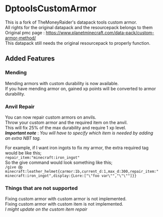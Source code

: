 # DptoolsCustomArmor

This is a fork of TheMoneyRaider's datapack tools custom armor.  
All rights for the original datapack and the resourcepack belongs to them  
Original pmc page : https://www.planetminecraft.com/data-pack/custom-armor-method/  
This datapack still needs the original resourcepack to properly function.  

## Added Features

### Mending
Mending armors with custom durability is now available.  
If you have mending armor on, gained xp points will be converted to armor durability.  
  
### Anvil Repair
You can now repair custom armors on anvils.  
Throw your custom armor and the required item on the anvil.  
This will fix 25% of the max durability and require 1 xp level.  
***Important note*** : *You will have to specify which item is needed by adding an extra NBT tag.*  
  
For example, if I want iron ingots to fix my armor, the extra required tag would be like this;  
`repair_item:"minecraft:iron_ingot"`  
So the give command would look something like this;  
`/give @p minecraft:leather_helmet{carmor:1b,current_d:1,max_d:300,repair_item:"minecraft:iron_ingot",display:{Lore:["\"foo var\"","\"\""]}}`  
  
### Things that are not supported
Fixing custom armor with custom armor is not implemented.  
Fixing custom armor with custom item is not implemented.  
*I might update on the custom item repair*
